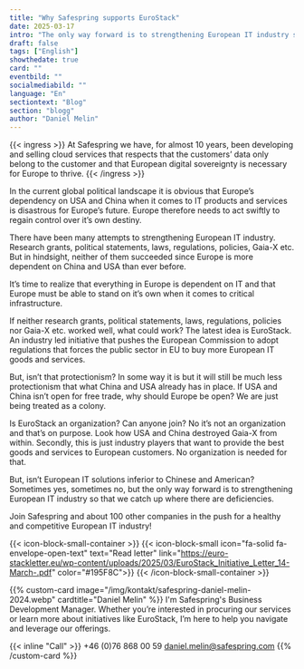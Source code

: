 ```yaml
---
title: "Why Safespring supports EuroStack"
date: 2025-03-17
intro: "The only way forward is to strengthening European IT industry so that we catch up where there are deficiencies"
draft: false
tags: ["English"]
showthedate: true
card: ""
eventbild: ""
socialmediabild: ""
language: "En"
sectiontext: "Blog"
section: "blogg"
author: "Daniel Melin"
---
```


{{< ingress >}}
At Safespring we have, for almost 10 years, been developing and selling cloud services that respects that the customers’ data only belong to the customer and that European digital sovereignty is necessary for Europe to thrive.
{{< /ingress >}}

In the current global political landscape it is obvious that Europe’s dependency on USA and China when it comes to IT products and services is disastrous for Europe’s future. Europe therefore needs to act swiftly to regain control over it’s own destiny.

There have been many attempts to strengthening European IT industry. Research grants, political statements, laws, regulations, policies, Gaia-X etc. But in hindsight, neither of them succeeded since Europe is more dependent on China and USA than ever before.

It’s time to realize that everything in Europe is dependent on IT and that Europe must be able to stand on it’s own when it comes to critical infrastructure.

If neither research grants, political statements, laws, regulations, policies nor Gaia-X etc. worked well, what could work? The latest idea is EuroStack. An industry led initiative that pushes the European Commission to adopt regulations that forces the public sector in EU to buy more European IT goods and services.

But, isn’t that protectionism? In some way it is but it will still be much less protectionism that what China and USA already has in place. If USA and China isn’t open for free trade, why should Europe be open? We are just being treated as a colony.

Is EuroStack an organization? Can anyone join? No it’s not an organization and that’s on purpose. Look how USA and China destroyed Gaia-X from within. Secondly, this is just industry players that want to provide the best goods and services to European customers. No organization is needed for that.

But, isn’t European IT solutions inferior to Chinese and American? Sometimes yes, sometimes no, but the only way forward is to strengthening European IT industry so that we catch up where there are deficiencies.

Join Safespring and about 100 other companies in the push for a healthy and competitive European IT industry!

{{< icon-block-small-container >}}
    {{< icon-block-small 
        icon="fa-solid fa-envelope-open-text" 
        text="Read letter" 
        link="https://euro-stackletter.eu/wp-content/uploads/2025/03/EuroStack_Initiative_Letter_14-March-.pdf" 
        color="#195F8C">}}
{{< /icon-block-small-container >}}


{{% custom-card image="/img/kontakt/safespring-daniel-melin-2024.webp" cardtitle="Daniel Melin" %}}
I'm Safespring's Business Development Manager. Whether you’re interested in procuring our services or learn more about initiatives like EuroStack, I’m here to help you navigate and leverage our offerings.

{{< inline "Call" >}} +46 (0)76 868 00 59 
[daniel.melin@safespring.com](mailto:daniel.melin@safespring.com)
{{% /custom-card %}}